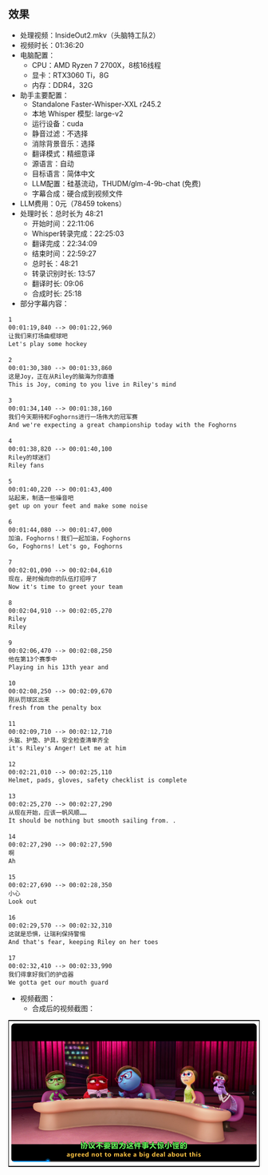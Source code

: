 ## 效果

- 处理视频：InsideOut2.mkv（头脑特工队2）
- 视频时长：01:36:20
- 电脑配置：
   - CPU：AMD Ryzen 7 2700X，8核16线程
   - 显卡：RTX3060 Ti，8G
   - 内存：DDR4，32G
- 助手主要配置：
   - Standalone Faster-Whisper-XXL r245.2
   - 本地 Whisper 模型: large-v2
   - 运行设备：cuda
   - 静音过滤：不选择
   - 消除背景音乐：选择
   - 翻译模式：精细意译
   - 源语言：自动
   - 目标语言：简体中文
   - LLM配置：硅基流动，THUDM/glm-4-9b-chat (免费)
   - 字幕合成：硬合成到视频文件
- LLM费用：0元（78459 tokens）
- 处理时长：总时长为 48:21
   - 开始时间：22:11:06
   - Whisper转录完成：22:25:03
   - 翻译完成：22:34:09
   - 结束时间：22:59:27
   - 总时长：48:21
   - 转录识别时长: 13:57
   - 翻译时长: 09:06
   - 合成时长: 25:18
- 部分字幕内容：
```
1
00:01:19,840 --> 00:01:22,960
让我们来打场曲棍球吧
Let's play some hockey

2
00:01:30,380 --> 00:01:33,860
这是Joy，正在从Riley的脑海为你直播
This is Joy, coming to you live in Riley's mind

3
00:01:34,140 --> 00:01:38,160
我们今天期待和Foghorns进行一场伟大的冠军赛
And we're expecting a great championship today with the Foghorns

4
00:01:38,820 --> 00:01:40,100
Riley的球迷们
Riley fans

5
00:01:40,220 --> 00:01:43,400
站起来，制造一些噪音吧
get up on your feet and make some noise

6
00:01:44,080 --> 00:01:47,000
加油，Foghorns！我们一起加油，Foghorns
Go, Foghorns! Let's go, Foghorns

7
00:02:01,090 --> 00:02:04,610
现在，是时候向你的队伍打招呼了
Now it's time to greet your team

8
00:02:04,910 --> 00:02:05,270
Riley
Riley

9
00:02:06,470 --> 00:02:08,250
他在第13个赛季中
Playing in his 13th year and

10
00:02:08,250 --> 00:02:09,670
刚从罚球区出来
fresh from the penalty box

11
00:02:09,710 --> 00:02:12,710
头盔、护垫、护具，安全检查清单齐全
it's Riley's Anger! Let me at him

12
00:02:21,010 --> 00:02:25,110
Helmet, pads, gloves, safety checklist is complete

13
00:02:25,270 --> 00:02:27,290
从现在开始，应该一帆风顺……
It should be nothing but smooth sailing from. . 

14
00:02:27,290 --> 00:02:27,590
啊
Ah

15
00:02:27,690 --> 00:02:28,350
小心
Look out

16
00:02:29,570 --> 00:02:32,310
这就是恐惧，让瑞利保持警惕
And that's fear, keeping Riley on her toes

17
00:02:32,410 --> 00:02:33,990
我们得拿好我们的护齿器
We gotta get our mouth guard
```
- 视频截图：
   - 合成后的视频截图：
<table style="border-collapse: collapse; border: 1px solid black;">
  <tr>
    <td style="padding: 5px;background-color:#fff;"><img src= "./InsideOut2/视频截图.png" alt="视频截图"   /></td>
  </tr>
</table>